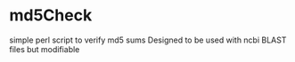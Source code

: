# md5Check
simple perl script to verify md5 sums
Designed to be used with ncbi BLAST files but modifiable 
